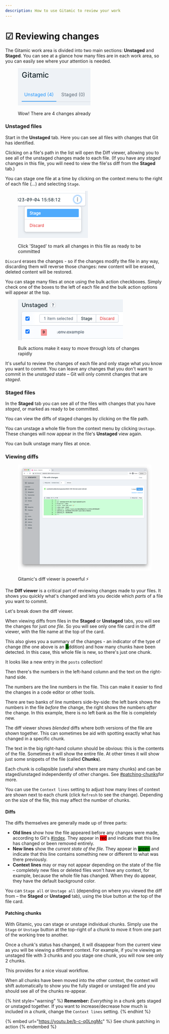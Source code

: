 ```yaml
---
description: How to use Gitamic to review your work
---
```


# ☑ Reviewing changes

The Gitamic work area is divided into two main sections: **Unstaged** and **Staged**. You can see at a glance how many files are in each work area, so you can easily see where your attention is needed.

<figure><img src="../.gitbook/assets/Screenshot 2023-09-04 at 22.25.32.png" alt=""><figcaption><p>Wow! There are 4 changes already</p></figcaption></figure>

### Unstaged files

Start in the **Unstaged** tab. Here you can see all files with changes that Git has identified.

Clicking on a file's path in the list will open the Diff viewer, allowing you to see all of the unstaged changes made to each file. (If you have any _staged_ changes in this file, you will need to view the file'ss diff from the **Staged** tab.)

You can stage one file at a time by clicking on the context menu to the right of each file (...) and selecting `Stage`.

<figure><img src="../.gitbook/assets/Screenshot 2023-09-04 at 22.04.32.png" alt=""><figcaption><p>Click 'Staged' to mark all changes in this file as ready to be committed</p></figcaption></figure>

`Discard` erases the changes - so if the changes modify the file in any way, discarding them will reverse those changes: new content will be erased, deleted content will be restored.

You can stage many files at once using the bulk action checkboxes. Simply check one of the boxes to the left of each file and the bulk action options will appear at the top.

<figure><img src="../.gitbook/assets/Screenshot 2023-09-04 at 22.06.39.png" alt=""><figcaption><p>Bulk actions make it easy to move through lots of changes rapidly</p></figcaption></figure>

It's useful to review the changes of each file and only stage what you know you want to commit. You can leave any changes that you don't want to commit in the _unstaged_ state – Git will only commit changes that are _staged_.

### Staged files

In the **Staged** tab you can see all of the files with changes that you have _staged_, or marked as ready to be committed.

You can view the diffs of staged changes by clicking on the file path.

You can unstage a whole file from the context menu by clicking `Unstage`. These changes will now appear in the file's **Unstaged** view again.

You can bulk unstage many files at once.

### Viewing diffs

<figure><img src="../.gitbook/assets/Screenshot 2023-09-04 at 22.35.34.png" alt=""><figcaption><p>Gitamic's diff viewer is powerful ⚡️</p></figcaption></figure>

The **Diff viewer** is a critical part of reviewing changes made to your files. It shows you quickly what's changed and lets you decide which _parts_ of a file you want to commit.

Let's break down the diff viewer.

When viewing diffs from files in the **Staged** or **Unstaged** tabs, you will see the changes for just _one file_. So you will see only one file card in the diff viewer, with the file name at the top of the card.

This also gives you a summary of the changes - an indicator of the type of change (the one above is an <mark style="background-color:green;">A</mark>ddition) and how many chunks have been detected. In this case, this whole file is new, so there's just one chunk.

It looks like a new entry in the `posts` collection!

Then there's the numbers in the left-hand column and the text on the right-hand side.

The numbers are the line numbers in the file. This can make it easier to find the changes in a code editor or other tools.

There are two banks of line numbers side-by-side: the left bank shows the numbers in the file _before_ the change, the right shows the numbers _after_ the change. In this example, there is no left bank as the file is completely new.

The diff viewer shows _blended_ diffs where both versions of the file are shown together. This can sometimes be aid with spotting exactly what has changed in a specific chunk.

The text in the big right-hand column should be obvious: this is the contents of the file. Sometimes it will show the entire file. At other times it will show just some snippets of the file (called **Chunks**).

Each chunk is collapsible (useful when there are many chunks) and can be staged/unstaged independently of other changes. See [#patching-chunks](reviewing-changes.md#patching-chunks "mention")for more.

You can use the `Context lines` setting to adjust how many lines of context are shown next to each chunk (click `Refresh` to see the change). Depending on the size of the file, this may affect the number of chunks.

#### Diffs

The diffs themselves are generally made up of three parts:

* **Old lines** show how the file appeared before any changes were made, according to Git's [#index](git-basics.md#index "mention"). They appear in <mark style="background-color:red;">red</mark> and indicate that this line has changed or been removed entirely.
* **New lines** show the _current state of the file_. They appear in <mark style="background-color:green;">green</mark> and indicate that this line contains something new or different to what was there previously.
* **Context lines** may or may not appear depending on the state of the file – completely new files or deleted files won't have any context, for example, because the whole file has changed. When they do appear, they have the default background color.

You can `Stage all` or `Unstage all` (depending on where you viewed the diff from – the **Staged** or **Unstaged** tab), using the blue button at the top of the file card.

#### Patching chunks

With Gitamic, you can stage or unstage individual chunks. Simply use the `Stage` or `Unstage` button at the top-right of a chunk to move it from one part of the working tree to another.

Once a chunk's status has changed, it will disappear from the current view as you will be viewing a different context. For example, if you're viewing an unstaged file with 3 chunks and you stage one chunk, you will now see only 2 chunks.

This provides for a nice visual workflow.

When all chunks have been moved into the other context, the context will shift automatically to show you the fully staged or unstaged file and you should see all of the chunks re-appear.

{% hint style="warning" %}
**Remember:** _Everything_ in a chunk gets staged or unstaged together. If you want to increase/decrease how much is included in a chunk, change the `Context lines` setting.
{% endhint %}

{% embed url="https://youtu.be/b-c-q0LngMc" %}
See chunk patching in action
{% endembed %}
